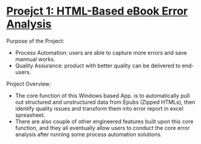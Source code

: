 # [Proejct 1: HTML-Based eBook Error Analysis](https://github.com/wenhsian41/portfolio_kindle_1)

Purpose of the Project:
- Process Automation: users are able to capture more errors and save mannual works.
- Quality Assurance: product with better quality can be delivered to end-users.

Project Overview:
- The core function of this Windows based App. is to automatically pull out structured and unstructured data from Epubs (Zipped HTMLs), then identify quality issues and transform them into error report in excel spreasheet.
- There are also couple of other engineered features built upon this core function, and they all eventually allow users to conduct the core error analysis after running some process automation solutions.
